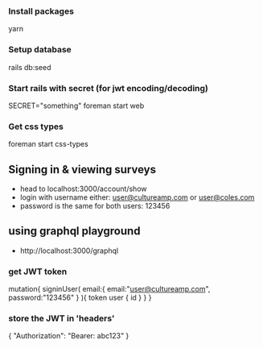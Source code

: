 ### Install packages
yarn
### Setup database
rails db:seed
### Start rails with secret (for jwt encoding/decoding)
SECRET="something" foreman start web
### Get css types
foreman start css-types

## Signing in & viewing surveys
- head to localhost:3000/account/show
- login with username either: user@cultureamp.com or user@coles.com
- password is the same for both users: 123456

## using graphql playground
- http://localhost:3000/graphql

### get JWT token
 mutation{
   signinUser(
     email:{
       email:"user@cultureamp.com",
       password:"123456"
     }
   ){
     token
     user {
       id
     }
   }
 }

### store the JWT in 'headers'
{
  "Authorization": "Bearer: abc123"
}
